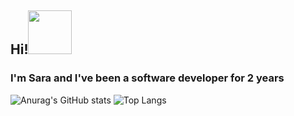 ## Hi!<img src="https://github.com/saraCorralesss/Resource/blob/master/Images/saludog.gif" width="70">
### I'm Sara and I've been a software developer for 2 years


![Anurag's GitHub stats](https://github-readme-stats.vercel.app/api?username=saraCorralesss&bg_color=313233&text_color=e3eaf4&title_color=cd39f9&hide_border=true&locale=es&show_icons=true&icon_color=83b7f7&include_all_commits=false&cache_seconds=1800) ![Top Langs](https://github-readme-stats.vercel.app/api/top-langs/?username=saraCorralesss&layout=compact&bg_color=313233&text_color=e3eaf4&title_color=cd39f9&hide_border=true&locale=es)


